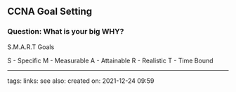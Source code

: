 ## CCNA Goal Setting
### Question: What is your big WHY?

S.M.A.R.T Goals 

S - Specific
M - Measurable
A - Attainable
R - Realistic
T - Time Bound




---
tags:
links:
see also:
created on: 2021-12-24 09:59